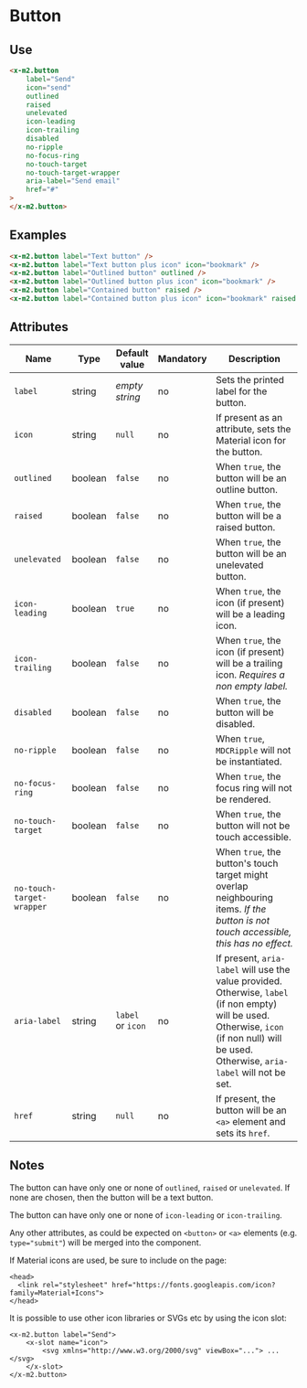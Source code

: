 # Button

## Use

```html
<x-m2.button
    label="Send"
    icon="send"
    outlined
    raised
    unelevated
    icon-leading
    icon-trailing
    disabled
    no-ripple
    no-focus-ring
    no-touch-target
    no-touch-target-wrapper
    aria-label="Send email"
    href="#"
>
</x-m2.button>
```

## Examples

```html
<x-m2.button label="Text button" />
<x-m2.button label="Text button plus icon" icon="bookmark" />
<x-m2.button label="Outlined button" outlined />
<x-m2.button label="Outlined button plus icon" icon="bookmark" />
<x-m2.button label="Contained button" raised />
<x-m2.button label="Contained button plus icon" icon="bookmark" raised />
```

## Attributes

| Name                      | Type    | Default value     | Mandatory | Description                                                                                                                                                    |
|---------------------------|---------|-------------------|-----------|----------------------------------------------------------------------------------------------------------------------------------------------------------------|
| `label`                   | string  | *empty string*    | no        | Sets the printed label for the button.                                                                                                                         |
| `icon`                    | string  | `null`            | no        | If present as an attribute, sets the Material icon for the button.                                                                                             |
| `outlined`                | boolean | `false`           | no        | When `true`, the button will be an outline button.                                                                                                             |
| `raised`                  | boolean | `false`           | no        | When `true`, the button will be a raised button.                                                                                                               |
| `unelevated`              | boolean | `false`           | no        | When `true`, the button will be an unelevated button.                                                                                                          |
| `icon-leading`            | boolean | `true`            | no        | When `true`, the icon (if present) will be a leading icon.                                                                                                     |
| `icon-trailing`           | boolean | `false`           | no        | When `true`, the icon (if present) will be a trailing icon. *Requires a non empty label.*                                                                      |
| `disabled`                | boolean | `false`           | no        | When `true`, the button will be disabled.                                                                                                                                 |
| `no-ripple`               | boolean | `false`           | no        | When `true`, `MDCRipple` will not be instantiated.                                                                                                              |
| `no-focus-ring`           | boolean | `false`           | no        | When `true`, the focus ring will not be rendered.                                                                                                                         |
| `no-touch-target`         | boolean | `false`           | no        | When `true`, the button will not be touch accessible.                                                                                                                     |
| `no-touch-target-wrapper` | boolean | `false`           | no        | When `true`, the button's touch target might overlap neighbouring items. *If the button is not touch accessible, this has no effect.*                           |
| `aria-label`              | string  | `label` or `icon` | no        | If present, `aria-label` will use the value provided. Otherwise, `label` (if non empty) will be used. Otherwise, `icon` (if non null) will be used. Otherwise, `aria-label` will not be set. |
| `href`                    | string  | `null`            | no        | If present, the button will be an `<a>` element and sets its `href`.                                                                                           |

## Notes

The button can have only one or none of `outlined`, `raised` or `unelevated`. If none are chosen, then the button will be a text button.

The button can have only one or none of `icon-leading` or `icon-trailing`.

Any other attributes, as could be expected on `<button>` or `<a>` elements (e.g. `type="submit"`) will be merged into the component.

If Material icons are used, be sure to include on the page:
```
<head>
  <link rel="stylesheet" href="https://fonts.googleapis.com/icon?family=Material+Icons">
</head>
```

It is possible to use other icon libraries or SVGs etc by using the icon slot:

```
<x-m2.button label="Send">
    <x-slot name="icon">
        <svg xmlns="http://www.w3.org/2000/svg" viewBox="..."> ... </svg>
    </x-slot>
</x-m2.button>
```
